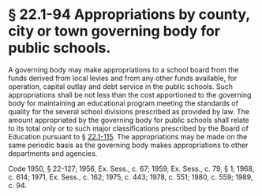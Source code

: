 # § 22.1-94 Appropriations by county, city or town governing body for public schools.

<p>A governing body may make appropriations to a school board from the funds derived from local levies and from any other funds available, for operation, capital outlay and debt service in the public schools. Such appropriations shall be not less than the cost apportioned to the governing body for maintaining an educational program meeting the standards of quality for the several school divisions prescribed as provided by law. The amount appropriated by the governing body for public schools shall relate to its total only or to such major classifications prescribed by the Board of Education pursuant to § <a href='http://law.lis.virginia.gov/vacode/22.1-115/'>22.1-115</a>. The appropriations may be made on the same periodic basis as the governing body makes appropriations to other departments and agencies.</p><p>Code 1950, § 22-127; 1956, Ex. Sess., c. 67; 1959, Ex. Sess., c. 79, § 1; 1968, c. 614; 1971, Ex. Sess., c. 162; 1975, c. 443; 1978, c. 551; 1980, c. 559; 1989, c. 94.</p>